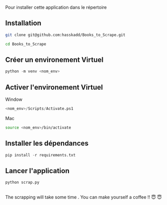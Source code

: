 Pour installer cette application dans le répertoire 

## Installation
```bash
git clone git@github.com:hasskadd/Books_to_Scrape.git
```


```bash
cd Books_to_Scrape
```

## Créer un environement Virtuel

```python
python -m venv <nom_env>
```

## Activer l'environement Virtuel

Window
```python
<nom_env>/Scripts/Activate.ps1
```
Mac
```bash
source <nom_env>/bin/activate
```

## Installer les dépendances 

```python
pip install -r requirements.txt
```

## Lancer l'application 
```bash
python scrap.py
```
##
The scrapping will take some time . You can make yourself a coffee !!  😇  😇 